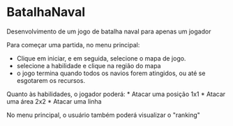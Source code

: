 # BatalhaNaval

Desenvolvimento de um jogo de batalha naval para apenas um jogador 

Para começar uma partida, no menu principal:
	
* Clique em iniciar, e em seguida, selecione o mapa de jogo.
* selecione a habilidade e clique na região do mapa
* o jogo termina quando todos os navios forem atingidos, ou até se esgotarem os recursos.
    


Quanto às habilidades, o jogador poderá:
	* Atacar uma posição 1x1
	* Atacar uma área 2x2
	* Atacar uma linha 

No menu principal, o usuário também poderá visualizar o "ranking" 
